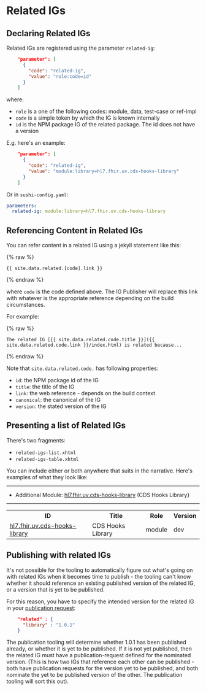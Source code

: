 # Related IGs

## Declaring Related IGs

Related IGs are registered using the parameter ```related-ig```:

```json
    "parameter": [
      {
        "code": "related-ig",
        "value": "role:code=id"
      }
    ]
```

where:

* ```role``` is a one of the following codes: module, data, test-case or ref-impl
* ```code``` is a simple token by which the IG is known internally
* ```id``` is the NPM package IG of the related package. The id does not have a version

E.g. here's an example:

```json
    "parameter": [
      {
        "code": "related-ig",
        "value": "module:library=hl7.fhir.uv.cds-hooks-library"
      }
    ]
```

Or in `sushi-config.yaml`:

```yaml
parameters:
  related-ig: module:library=hl7.fhir.uv.cds-hooks-library
```

## Referencing Content in Related IGs

You can refer content in a related IG using a jekyll statement like this:

{% raw %}
```
{{ site.data.related.[code].link }}
```
{% endraw %}

where ```code``` is the code defined above. The IG Publisher will replace this link with whatever is the appropriate reference depending on the build circumstances.

For example: 

{% raw %}
```
The related IG [{{ site.data.related.code.title }}]({{ site.data.related.code.link }}/index.html) is related because... 
```
{% endraw %}

Note that `site.data.related.code.` has following properties:

* `id`: the NPM package id of the IG
* `title`: the title of the IG
* `link`: the web reference - depends on the build context
* `canonical`: the canonical of the IG
* `version`: the stated version of the IG

## Presenting a list of Related IGs

There's two fragments:

* `related-igs-list.xhtml`
* `related-igs-table.xhtml`

You can include either or both anywhere that suits in the narrative. Here's examples of what they look like:

<hr/>
<ul>
  <li>
Additional Module: <a href="file:///Users/grahamegrieve/temp/igs/HL7-cds-hooks-library#master/output">hl7.fhir.uv.cds-hooks-library</a> (CDS Hooks Library}
  </li>
</ul>
<hr/>

<table class="grid">
  <tr>
    <th>
      <b>ID</b>
    </th>
    <th>
      <b>Title</b>
    </th>
    <th>
      <b>Role</b>
    </th>
    <th>
      <b>Version</b>
    </th>
  </tr>
  <tr>
    <td>
      <a href="file:///Users/grahamegrieve/temp/igs/HL7-cds-hooks-library#master/output">hl7.fhir.uv.cds-hooks-library</a>
    </td>
    <td>CDS Hooks Library</td>
    <td>module</td>
    <td>dev</td>
  </tr>
</table>

## Publishing with related IGs 

It's not possible for the tooling to automatically figure out what's going on with 
related IGs when it becomes time to publish - the tooling can't know whether it should
reference an existing published version of the related IG, or a version that is yet to be published.

For this reason, you have to specify the intended version for the related IG in your 
[publication request](https://confluence.hl7.org/spaces/FHIR/pages/144970227/IG+Publication+Request+Documentation):

```json
    "related" : {
      "library" : "1.0.1"
    }
```

The publication tooling will determine whether 1.0.1 has been published already, or whether 
it is yet to be published. If it is not yet published, then the related IG must have a
publication-request defined for the nominated version. (This is how two IGs that reference 
each other can be published - both have publication requests for the version yet to be 
published, and both nominate the yet to be published version of the other. The publication
tooling will sort this out).
